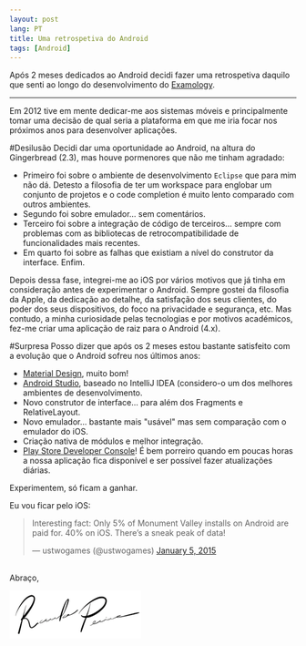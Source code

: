 ```yaml
---
layout: post
lang: PT
title: Uma retrospetiva do Android
tags: [Android]
---
```


Após 2 meses dedicados ao Android decidi fazer uma retrospetiva daquilo que senti ao longo do desenvolvimento do [Examology](https://play.google.com/store/apps/details?id=eu.ricardopereira.examology.app).

---

Em 2012 tive em mente dedicar-me aos sistemas móveis e principalmente tomar uma decisão de qual seria a plataforma em que me iria focar nos próximos anos para desenvolver aplicações.

#Desilusão
Decidi dar uma oportunidade ao Android, na altura do Gingerbread (2.3), mas houve pormenores que não me tinham agradado:

 - Primeiro foi sobre o ambiente de desenvolvimento `Eclipse` que para mim não dá. Detesto a filosofia de ter um workspace para englobar um conjunto de projetos e o code completion é muito lento comparado com outros ambientes.
 - Segundo foi sobre emulador... sem comentários.
 - Terceiro foi sobre a integração de código de terceiros... sempre com problemas com as bibliotecas de retrocompatibilidade de funcionalidades mais recentes.
 - Em quarto foi sobre as falhas que existiam a nível do construtor da interface. Enfim.

Depois dessa fase, integrei-me ao iOS por vários motivos que já tinha em consideração antes de experimentar o Android.
Sempre gostei da filosofia da Apple, da dedicação ao detalhe, da satisfação dos seus clientes, do poder dos seus dispositivos, do foco na privacidade e segurança, etc. Mas contudo, a minha curiosidade pelas tecnologias e por motivos académicos, fez-me criar uma aplicação de raiz para o Android (4.x).

#Surpresa
Posso dizer que após os 2 meses estou bastante satisfeito com a evolução que o Android sofreu nos últimos anos:

- [Material Design](http://www.google.com/design), muito bom!
- [Android Studio](https://developer.android.com/sdk/installing/studio.html), baseado no IntelliJ IDEA (considero-o um dos melhores ambientes de desenvolvimento.
- Novo construtor de interface... para além dos Fragments e RelativeLayout.
- Novo emulador... bastante mais "usável" mas sem comparação com o emulador do iOS.
- Criação nativa de módulos e melhor integração.
- [Play Store Developer Console](https://developer.android.com/distribute/googleplay/developer-console.html)! É bem porreiro quando em poucas horas a nossa aplicação fica disponível e ser possível fazer atualizações diárias.

Experimentem, só ficam a ganhar.

Eu vou ficar pelo iOS:
<blockquote class="twitter-tweet" lang="en"><p>Interesting fact: Only 5% of Monument Valley installs on Android are paid for. 40% on iOS. There’s a sneak peak of data!</p>&mdash; ustwogames (@ustwogames) <a href="https://twitter.com/ustwogames/status/552136427904184320">January 5, 2015</a></blockquote> <script async src="//platform.twitter.com/widgets.js" charset="utf-8"></script>

<br/>
Abraço,

![Ricardo Pereira](/public/img/signature.png)

